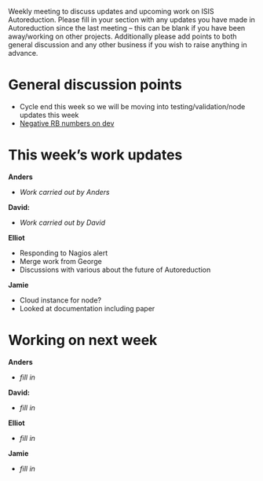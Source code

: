Weekly meeting to discuss updates and upcoming work on ISIS Autoreduction.
Please fill in your section with any updates you have made in Autoreduction since the last meeting – this can be blank if you have been away/working on other projects. Additionally please add points to both general discussion and any other business if you wish to raise anything in advance. 

General discussion points
=========================
* Cycle end this week so we will be moving into testing/validation/node updates this week
* [Negative RB numbers on dev](https://github.com/ISISScientificComputing/autoreduce/issues/107)


This week’s work updates
========================

**Anders**
* *Work carried out by Anders* 

**David:**
* *Work carried out by David*

**Elliot**
* Responding to Nagios alert
* Merge work from George
* Discussions with various about the future of Autoreduction

**Jamie**
* Cloud instance for node?
* Looked at documentation including paper

Working on next week
====================

**Anders**
* *fill in*

**David:**
* *fill in*

**Elliot**
* *fill in*

**Jamie**
* *fill in*
